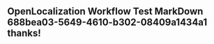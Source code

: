 <properties
ms.topic="hero-topic"
ms.test1="hero-topic"
ms.test2="test"/>

## OpenLocalization Workflow Test MarkDown 688bea03-5649-4610-b302-08409a1434a1 thanks!
